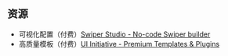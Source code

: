 ## 资源

- 可视化配置（付费）[Swiper Studio - No-code Swiper builder](https://studio.swiperjs.com/)
- 高质量模板（付费）[UI Initiative - Premium Templates & Plugins](https://uiinitiative.com/)
